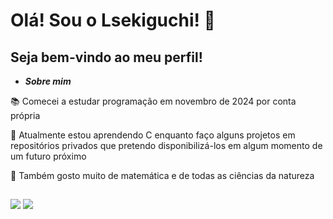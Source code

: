 # Olá! Sou o Lsekiguchi! 👋

## Seja bem-vindo ao meu perfil!


  - _**Sobre mim**_
  
  📚 Comecei a estudar programação em novembro de 2024 por conta própria 
  
  📖 Atualmente estou aprendendo C enquanto faço alguns projetos em repositórios privados que pretendo disponibilizá-los em algum momento de um futuro próximo
  
  🤩 Também gosto muito de matemática e de todas as ciências da natureza
  

##

<div>
  <a href="https://instagram.com/lsekiguchi_mesmo" target="_blank"><img src="https://img.shields.io/badge/-Instagram-%23E4405F?style=for-the-badge&logo=instagram&logoColor=white" target="_blank"></a>
  <a href = "mailto:lsekiguchi73@gmail.com"><img src="https://img.shields.io/badge/-Gmail-%23333?style=for-the-badge&logo=gmail&logoColor=white" target="_blank"></a>
</div>
